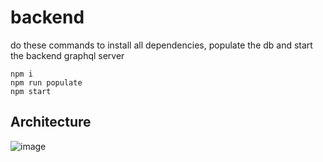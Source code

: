 # backend

do these commands to install all dependencies, populate the db and start the backend graphql server

```
npm i
npm run populate
npm start
```
## Architecture
![image](https://user-images.githubusercontent.com/27063113/129297057-56702db6-a7e9-4f9d-aef8-20ea59b88503.png)
